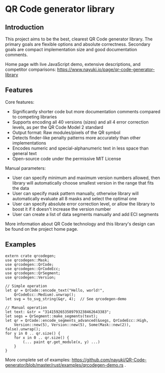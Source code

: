 QR Code generator library
=========================


Introduction
------------

This project aims to be the best, clearest QR Code generator library. The primary goals are flexible options and absolute correctness. Secondary goals are compact implementation size and good documentation comments.

Home page with live JavaScript demo, extensive descriptions, and competitor comparisons: https://www.nayuki.io/page/qr-code-generator-library


Features
--------

Core features:

* Significantly shorter code but more documentation comments compared to competing libraries
* Supports encoding all 40 versions (sizes) and all 4 error correction levels, as per the QR Code Model 2 standard
* Output format: Raw modules/pixels of the QR symbol
* Detects finder-like penalty patterns more accurately than other implementations
* Encodes numeric and special-alphanumeric text in less space than general text
* Open-source code under the permissive MIT License

Manual parameters:

* User can specify minimum and maximum version numbers allowed, then library will automatically choose smallest version in the range that fits the data
* User can specify mask pattern manually, otherwise library will automatically evaluate all 8 masks and select the optimal one
* User can specify absolute error correction level, or allow the library to boost it if it doesn't increase the version number
* User can create a list of data segments manually and add ECI segments

More information about QR Code technology and this library's design can be found on the project home page.


Examples
--------

    extern crate qrcodegen;
    use qrcodegen::Mask;
    use qrcodegen::QrCode;
    use qrcodegen::QrCodeEcc;
    use qrcodegen::QrSegment;
    use qrcodegen::Version;
    
    // Simple operation
    let qr = QrCode::encode_text("Hello, world!",
        QrCodeEcc::Medium).unwrap();
    let svg = to_svg_string(&qr, 4);  // See qrcodegen-demo
    
    // Manual operation
    let text: &str = "3141592653589793238462643383";
    let segs = QrSegment::make_segments(text);
    let qr = QrCode::encode_segments_advanced(&segs, QrCodeEcc::High,
        Version::new(5), Version::new(5), Some(Mask::new(2)), false).unwrap();
    for y in 0 .. qr.size() {
        for x in 0 .. qr.size() {
            (... paint qr.get_module(x, y) ...)
        }
    }

More complete set of examples: https://github.com/nayuki/QR-Code-generator/blob/master/rust/examples/qrcodegen-demo.rs .
